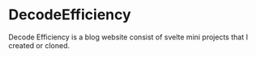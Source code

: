 # DecodeEfficiency
Decode Efficiency is a blog website consist of svelte mini projects that I created or cloned.

